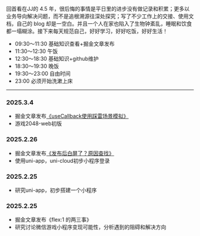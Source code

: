 回首看在JJ的 4.5 年，很后悔的事情是平日里的进步没有做记录和积累；更多以业务导向解决问题，而不是追根溯源往深处探究；写了不少工作上的交接、使用文档，自己的 blog 却是一空白。并且一个人在家也陷入了生物钟紊乱，睡眠和饮食都一塌糊涂。接下来每天规范自己，好好学习，好好吃饭，好好生活！


- 09:30～11:30  基础知识查看+掘金文章发布
- 11:30～12:30  午饭
- 12:30～18:30  基础知识+github维护
- 18:30～19:30  晚饭
- 19:30～23:00  自由时间
- 23:00 必须开始洗漱上床

* * *
### 2025.3.4
- 掘金文章发布[《useCallback使用踩雷场景模拟》](https://juejin.cn/post/7477883775227772967)
- 游戏2048-web初版

### 2025.2.26
- 掘金文章发布[《发布后白屏了？原因查找》](https://juejin.cn/post/7475973902657798155)
- 使用uni-app，uni-cloud初步小程序登录

### 2025.2.25
- 研究uni-app，初步搭建一个小程序

### 2025.2.25
- 掘金文章发布《flex:1 的两三事》
- 研究讨论微信游戏小程序变现可能性，分析遇到的阻碍和解决方向
